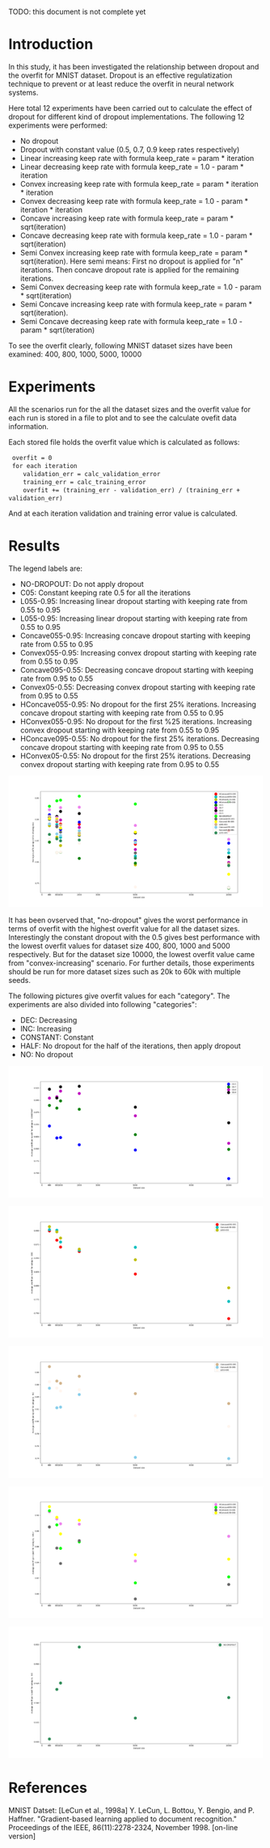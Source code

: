 TODO: this document is not complete yet

# Introduction
In this study, it has been investigated the relationship between dropout and the overfit for MNIST dataset. Dropout is an effective regulatization technique to prevent or at least reduce the overfit in neural network systems.

Here total 12 experiments have been carried out to calculate the effect of dropout for different kind of dropout implementations. The following 12 experiments were performed:
- No dropout 
- Dropout with constant value (0.5, 0.7, 0.9 keep rates respectively)
- Linear increasing keep rate with formula keep_rate = param * iteration
- Linear decreasing keep rate with formula keep_rate = 1.0 - param * iteration
- Convex increasing keep rate with formula keep_rate = param * iteration * iteration
- Convex decreasing keep rate with formula keep_rate = 1.0 - param * iteration * iteration
- Concave increasing keep rate with formula keep_rate = param * sqrt(iteration)
- Concave decreasing keep rate with formula keep_rate = 1.0 - param * sqrt(iteration)
- Semi Convex increasing keep rate with formula keep_rate = param * sqrt(iteration). Here semi means: First no dropout is applied for "n" iterations. Then concave dropout rate is applied for the remaining iterations.
- Semi Convex decreasing keep rate with formula keep_rate = 1.0 - param * sqrt(iteration)
- Semi Concave increasing keep rate with formula keep_rate = param * sqrt(iteration). 
- Semi Concave decreasing keep rate with formula keep_rate = 1.0 - param * sqrt(iteration)

To see the overfit clearly, following MNIST dataset sizes have been examined: 400, 800, 1000, 5000, 10000

# Experiments
All the scenarios run for the all the dataset sizes and the overfit value for each run is stored in a file to plot and to see the calculate ovefit data information.

Each stored file holds the overfit value which is calculated as follows:
```
 overfit = 0
 for each iteration
    validation_err = calc_validation_error
    training_err = calc_training_error
    overfit += (training_err - validation_err) / (training_err + validation_err)
```

And at each iteration validation and training error value is calculated.

# Results

The legend labels are:
- NO-DROPOUT: Do not apply dropout
- C05: Constant keeping rate 0.5 for all the iterations
- L055-0.95: Increasing linear dropout starting with keeping rate from 0.55 to 0.95
- L055-0.95: Increasing linear dropout starting with keeping rate from 0.55 to 0.95
- Concave055-0.95: Increasing concave dropout starting with keeping rate from 0.55 to 0.95
- Convex055-0.95: Increasing convex dropout starting with keeping rate from 0.55 to 0.95
- Concave095-0.55: Decreasing concave dropout starting with keeping rate from 0.95 to 0.55
- Convex05-0.55: Decreasing convex dropout starting with keeping rate from 0.95 to 0.55
- HConcave055-0.95: No dropout for the first 25% iterations. Increasing concave dropout starting with keeping rate from 0.55 to 0.95
- HConvex055-0.95: No dropout for the first %25 iterations. Increasing convex dropout starting with keeping rate from 0.55 to 0.95
- HConcave095-0.55: No dropout for the first 25% iterations. Decreasing concave dropout starting with keeping rate from 0.95 to 0.55
- HConvex05-0.55: No dropout for the first 25% iterations. Decreasing convex dropout starting with keeping rate from 0.95 to 0.55

![MNIST experiments](overfit_400_10000.png?raw=true "Mnist experiments")

It has been ovserved that, "no-dropout" gives the worst performance in terms of overfit with the highest overfit value for all the dataset sizes. Interestingly the constant dropout with the 0.5 gives best performance with the lowest overfit values for dataset size 400, 800, 1000 and 5000 respectively. But for the dataset size 10000, the lowest overfit value came from "convex-increasing" scenario. For further details, those experiments should be run for more dataset sizes such as 20k to 60k with multiple seeds.

The following pictures give overfit values for each "category". The experiments are also divided into following "categories":
- DEC: Decreasing
- INC: Increasing
- CONSTANT: Constant
- HALF: No dropout for the half of the iterations, then apply dropout
- NO: No dropout

![Constant dropout MNIST](overfit_constant_400_10000.png?raw=true "Constant category")

![Decreasing dropout MNIST](overfit_dec_400_10000.png?raw=true "Decreasing category")

![Increasing dropout MNIST](overfit_inc_400_10000.png?raw=true "Increasing category")

![Half dropout MNIST](overfit_half_400_10000.png?raw=true "Half category")

![No dropout MNIST](overfit_no_400_10000.png?raw=true "Constant category")

# References
MNIST Datset: [LeCun et al., 1998a]
Y. LeCun, L. Bottou, Y. Bengio, and P. Haffner. "Gradient-based learning applied to document recognition." Proceedings of the IEEE, 86(11):2278-2324, November 1998. [on-line version]


